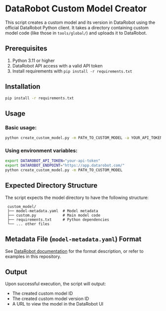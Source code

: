 # DataRobot Custom Model Creator

This script creates a custom model and its version in DataRobot using the official DataRobot Python client. It takes a directory containing custom model code (like those in `tools/global/`) and uploads it to DataRobot.

## Prerequisites

1. Python 3.11 or higher
2. DataRobot API access with a valid API token
3. Install requirements with `pip install -r requirements.txt`

## Installation

```bash
pip install -r requirements.txt
```

## Usage

### Basic usage:

```bash
python create_custom_model.py -m PATH_TO_CUSTOM_MODEL -a YOUR_API_TOKEN
```

### Using environment variables:

```bash
export DATAROBOT_API_TOKEN="your-api-token"
export DATAROBOT_ENDPOINT="https://app.datarobot.com/"
python create_custom_model.py -m PATH_TO_CUSTOM_MODEL
```

## Expected Directory Structure

The script expects the model directory to have the following structure:

```
 custom_model/
 ├── model-metadata.yaml  # Model metadata
 ├── custom.py            # Main model code
 ├── requirements.txt     # Python dependencies
 └── ... other files
```

## Metadata File (`model-metadata.yaml`) Format

See [DataRobot documentation](https://docs.datarobot.com/en/docs/modeling/special-workflows/cml/cml-ref/cml-validation.html) for the format description, or refer to examples in this repository.

## Output

Upon successful execution, the script will output:
- The created custom model ID
- The created custom model version ID
- A URL to view the model in the DataRobot UI
